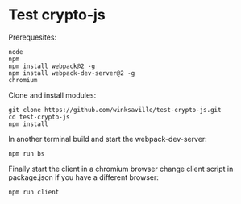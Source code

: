 # Test crypto-js

Prerequesites:
```
node
npm
npm install webpack@2 -g
npm install webpack-dev-server@2 -g
chromium
```

Clone and install modules:
```
git clone https://github.com/winksaville/test-crypto-js.git
cd test-crypto-js
npm install
```

In another terminal build and start the webpack-dev-server:
```
npm run bs
```

Finally start the client in a chromium browser change client script
in package.json if you have a different browser:
```
npm run client
```
